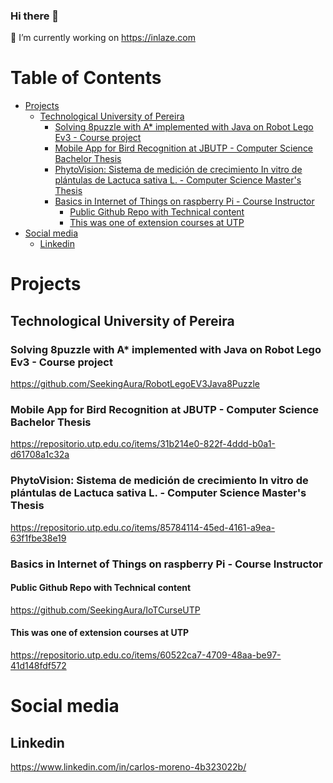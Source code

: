 ### Hi there 👋

🔭 I’m currently working on https://inlaze.com

# Table of Contents

- [Projects](#projects)
  * [Technological University of Pereira](#technological-university-of-pereira)
    + [Solving 8puzzle with A* implemented with Java on Robot Lego Ev3 - Course project](#solving-8puzzle-with-a--implemented-with-java-on-robot-lego-ev3---course-project)
    + [Mobile App for Bird Recognition at JBUTP - Computer Science Bachelor Thesis](#mobile-app-for-bird-recognition-at-jbutp---computer-science-bachelor-thesis)
    + [PhytoVision: Sistema de medición de crecimiento In vitro de plántulas de Lactuca sativa L. - Computer Science Master's Thesis](#phytovision--sistema-de-medici-n-de-crecimiento-in-vitro-de-pl-ntulas-de-lactuca-sativa-l---computer-science-master-s-thesis)
    + [Basics in Internet of Things on raspberry Pi - Course Instructor](#basics-in-internet-of-things-on-raspberry-pi---course-instructor)
      - [Public Github Repo with Technical content](#public-github-repo-with-technical-content)
      - [This was one of extension courses at UTP](#this-was-one-of-extension-courses-at-utp)
- [Social media](#social-media)
  * [Linkedin](#linkedin)



# Projects

## Technological University of Pereira
### Solving 8puzzle with A* implemented with Java on Robot Lego Ev3 - Course project
https://github.com/SeekingAura/RobotLegoEV3Java8Puzzle

### Mobile App for Bird Recognition at JBUTP - Computer Science Bachelor Thesis
https://repositorio.utp.edu.co/items/31b214e0-822f-4ddd-b0a1-d61708a1c32a

### PhytoVision: Sistema de medición de crecimiento In vitro de plántulas de Lactuca sativa L. - Computer Science Master's Thesis
https://repositorio.utp.edu.co/items/85784114-45ed-4161-a9ea-63f1fbe38e19

### Basics in Internet of Things on raspberry Pi - Course Instructor
#### Public Github Repo with Technical content
https://github.com/SeekingAura/IoTCurseUTP

#### This was one of extension courses at UTP
https://repositorio.utp.edu.co/items/60522ca7-4709-48aa-be97-41d148fdf572


# Social media

## Linkedin
https://www.linkedin.com/in/carlos-moreno-4b323022b/

<!--
**SeekingAura/SeekingAura** is a ✨ _special_ ✨ repository because its `README.md` (this file) appears on your GitHub profile.

Here are some ideas to get you started:

- 🔭 I’m currently working on ...
- 🌱 I’m currently learning ...
- 👯 I’m looking to collaborate on ...
- 🤔 I’m looking for help with ...
- 💬 Ask me about ...
- 📫 How to reach me: ...
- 😄 Pronouns: ...
- ⚡ Fun fact: ...
-->
